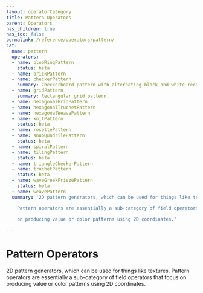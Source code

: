 ```yaml
---
layout: operatorCategory
title: Pattern Operators
parent: Operators
has_children: true
has_toc: false
permalink: /reference/operators/pattern/
cat:
  name: pattern
  operators:
  - name: blobRingPattern
    status: beta
  - name: brickPattern
  - name: checkerPattern
    summary: Checkerboard pattern with alternating black and white rectangles.
  - name: gridPattern
    summary: Rectangular grid pattern.
  - name: hexagonalGridPattern
  - name: hexagonalTruchetPattern
  - name: hexagonalWeavePattern
  - name: knitPattern
    status: beta
  - name: rosettePattern
  - name: snubQuadrilePattern
    status: beta
  - name: spiralPattern
  - name: tilingPattern
    status: beta
  - name: triangleCheckerPattern
  - name: truchetPattern
    status: beta
  - name: waveGreekFriezePattern
    status: beta
  - name: weavePattern
  summary: '2D pattern generators, which can be used for things like textures.

    Pattern operators are essentially a sub-category of field operators that focus

    on producing value or color patterns using 2D coordinates.'

---
```


# Pattern Operators

2D pattern generators, which can be used for things like textures.
Pattern operators are essentially a sub-category of field operators that focus
on producing value or color patterns using 2D coordinates.
